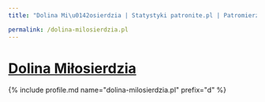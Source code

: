 ```yaml
---
title: "Dolina Mi\u0142osierdzia | Statystyki patronite.pl | Patromierz"

permalink: /dolina-milosierdzia.pl
---
```


# [Dolina Miłosierdzia](https://patronite.pl/dolina-milosierdzia.pl)

{% include profile.md name="dolina-milosierdzia.pl" prefix="d" %}
